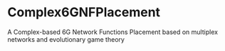 # Complex6GNFPlacement
A Complex-based 6G Network Functions Placement based on multiplex networks and evolutionary game theory
